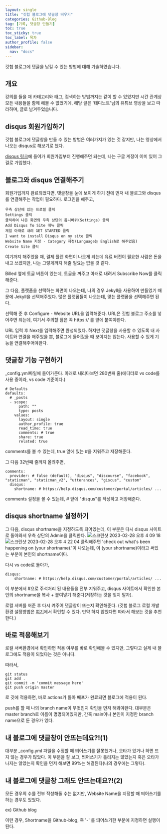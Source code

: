 ```yaml
---
layout: single
title: "깃헙 블로그에 댓글창 띄우기"
categories: Github-Blog
tag: [기록, 댓글창 만들기]
toc: true
toc_sticky: true
toc_label: 목차
author_profile: false
sidebar:
  nav: "docs"
---
```


깃헙 블로그에 댓글을 남길 수 있는 방법에 대해 기술하였습니다.

## 개요

강의를 들을 때 카테고리와 태그, 검색하는 방법까지는 같이 할 수 있었지만 시간 관계상 모든 내용들을 함께 해볼 수 없었기에, 해당 글은 '테디노트'님의 유튜브 영상을 보고 따라하며, 글로 남겨두었습니다.

## disqus 회원가입하기

깃헙 블로그에 댓글창을 만들 수 있는 방법은 여러가지가 있는 것 같지만, 나는 영상에서 나오는 disqus로 해보기로 했다.

[disqus 링크](https://disqus.com/)에 들어가 회원가입부터 진행해주면 되는데, 나는 구글 계정이 이미 있어 그걸로 가입했다.

## 블로그와 disqus 연결해주기

회원가입까지 완료되었다면, 댓글창을 눈에 보이게 하기 전에 먼저 내 블로그와 disqus를 연결해주는 작업이 필요하다.
로그인을 해주고,

```
우측 상단에 있는 프로필 클릭
Settings 클릭
클릭하여 나온 화면의 우측 상단의 톱니바퀴(Settings) 클릭
Add Disqus To Site 메뉴 클릭
제일 아래로 내려 GET STARTED 클릭
I want to install Disqus on my site 클릭
Website Name 지정 - Category 지정(Language는 English로 해주었음)
Create Site 클릭
```

여기까지 해주었을 때, 결제 플랜 화면이 나오게 되는데 유료 버전이 필요한 사람은 돈을 내고 쓰겠지만, 나는 그렇게까지 해줄 필요는 없을 것 같다.

Billed 옆에 토글 버튼이 있는데, 토글을 꺼주고 아래로 내려서 Subscribe Now를 클릭해준다.

그 다음, 플랫폼을 선택하는 화면이 나오는데, 나의 경우 Jekyll을 사용하여 만들었기 때문에 Jekyll을 선택해주었다. 많은 플랫폼들이 나오는데, 맞는 플랫폼을 선택해주면 된다.

선택해 준 후 Configure - Website URL을 입력해준다. URL은 깃헙 블로그 주소를 넣어주면 되는데, 여기서 주의할 점은 꼭 https:// 를 앞에 붙여야한다.

URL 입력 후 Next를 입력해주면 완성되었다. 하지만 댓글창을 사용할 수 있도록 내 사이트와 연결을 해주었을 뿐, 블로그에 들어갔을 때 보이지는 않는다. 사용할 수 있게 기능을 연결해주어야한다.

## 댓글창 기능 구현하기

\_config.yml파일에 들어가준다.
아래로 내리다보면 280번째 줄(에디터로 vs code를 사용 중이라, vs code 기준이다.)

```
# Defaults
defaults:
  # _posts
  - scope:
      path: ""
      type: posts
    values:
      layout: single
      author_profile: true
      read_time: true
      comments: # true
      share: true
      related: true
```

comments를 볼 수 있는데, true 앞에 있는 #을 지워주고 저장해준다.

그 다음 32번째 줄까지 올려주면,

```
comments:
  provider: # false (default), "disqus", "discourse", "facebook", "staticman", "staticman_v2", "utterances", "giscus", "custom"
  disqus:
    shortname: # https://help.disqus.com/customer/portal/articles/ ...
```

comments 설정을 볼 수 있는데, # 앞에 "disqus"를 작성하고 저장해준다.

## disqus shortname 설정하기

그 다음, disqus shortname을 지정하도록 되어있는데, 이 부분은 다시 disqus 사이트로 돌아와서 우측 상단의 Admin을 클릭한다.
![스크린샷 2023-02-28 오후 4 09 18](https://user-images.githubusercontent.com/91467260/221782175-e43317e0-bc38-4f3d-a88e-86b5aff3e59e.png)
![스크린샷 2023-02-28 오후 4 22 04](https://user-images.githubusercontent.com/91467260/221782864-04b860a7-94d6-4eb0-9ca3-10005144e7b1.png)
클릭해주면 'check out what's been happening on (your shortname).'이 나오는데, 이 (your shortname)이라고 써있는 부분이 본인의 shortname이다.

다시 vs code로 돌아가,

```
disqus:
    shortname: # https://help.disqus.com/customer/portal/articles/ ...
```

이 부분에서 #으로 주석처리 된 내용들을 전부 지워주고, disqus 사이트에서 확인한 본인의 shortname을 복사 + 붙여넣기 해준다(저장하는 것을 잊지 말자).

로컬 서버를 꺼준 후 다시 켜주어 댓글창이 뜨는지 확인해준다.
(깃헙 블로그 로컬 개발환경 설정방법은 [여기](https://hsly22xk.github.io/error/handling/logs/localenv-github-blog/)에서 확인할 수 있다. 만약 하지 않았다면 따라서 해보는 것을 추천한다.)

## 바로 적용해보기

로컬 서버환경에서 확인하면 적용 여부를 바로 확인해볼 수 있지만, 그렇다고 실제 내 블로그에도 적용이 되었다는 것은 아니다.

따라서,

```
git status
git add .
git commit -m 'commit message here'
git push origin master
```

로 깃에 적용하면, 바로 actions가 돌아 배포가 완료되면 블로그에 적용이 된다.

push를 할 때 나의 branch name이 무엇인지 확인을 먼저 해봐야한다. 대부분은 master branch로 이름이 명명되어있지만, 간혹 main이나 본인이 지정한 branch name으로 둔 경우가 있다.

## 내 블로그에 댓글창이 안뜨는데요?!(1)

대부분 \_config.yml 파일을 수정할 때 띄어쓰기를 잘못했거나, 오타가 있거나 하면 뜨지 않는 경우가 많았다.
이 부분을 잘 보고, 띄어쓰기가 틀리지는 않았는지 혹은 오타가 나지는 않았는지 확인을 먼저 해보면 99%는 해결된다(나의 경우에는 그렇다).

## 내 블로그에 댓글창 그래도 안뜨는데요?!(2)

모든 경우의 수를 전부 작성해둘 수는 없지만, Website Name을 지정할 때 띄어쓰기를 하는 경우도 있었다.

ex) Github blog

이런 경우, Shortname을 Github-blog, 즉 '-' 를 띄어쓰기한 부분에 지정하면 실행이 된다.
